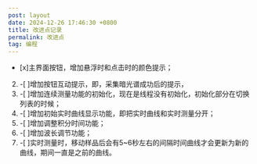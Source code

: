 ```yaml
---
post: layout
date: 2024-12-26 17:46:30 +0800
title: 改进点记录
permalink: 改进点
tag: 编程
---
```

- [x]主界面按钮，增加悬浮时和点击时的颜色提示；
2. -[ ]增加按钮互动提示，即，采集暗光谱成功后的提示，
3. -[ ]增加连续测量功能的初始化，现在是线程没有初始化，初始化部分在切换列表的时候；
4. -[ ]增加初始实时曲线显示功能，即把实时曲线和实时测量分开；
5. -[ ]增加调整积分时间功能；
6. -[ ]增加波长调节功能；
7. -[ ]实时测量时，移动样品后会有5~6秒左右的间隔时间曲线才会更新为新的曲线，期间一直是之前的曲线。
